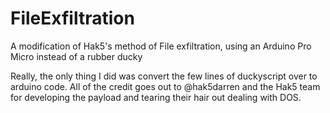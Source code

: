 # FileExfiltration
A modification of Hak5's method of File exfiltration, using an Arduino Pro Micro instead of a rubber ducky


Really, the only thing I did was convert the few lines of duckyscript over to arduino code. All of the credit goes out to @hak5darren and the Hak5 team for developing the payload and tearing their hair out dealing with DOS. 

